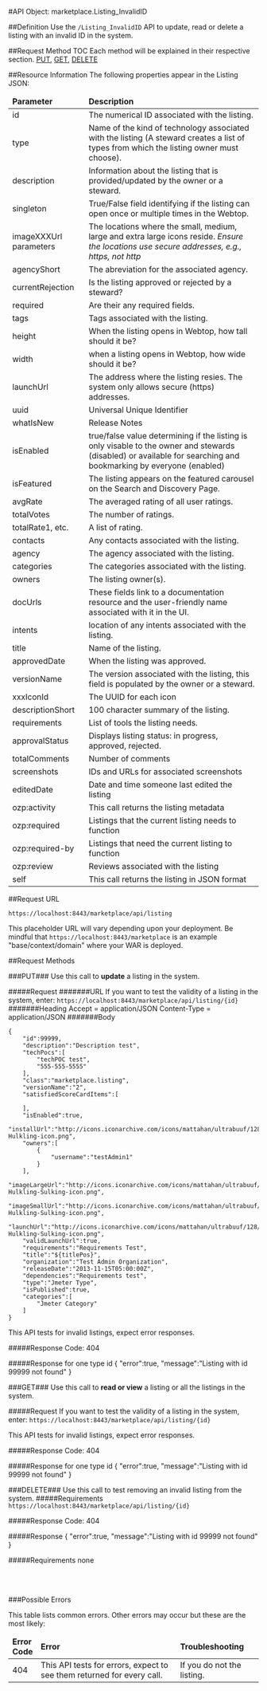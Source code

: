 #API Object: marketplace.Listing_InvalidID

##Definition 
Use the `/Listing_InvalidID` API to update, read or delete a listing with an invalid ID in the system. 

##Request Method TOC
Each method will be explained in their respective section.
[PUT](https://github.com/ozone-development/ozp-rest/blob/master/docs-external/rest/OZP_listing_invalidIdAPI.md#PUT), 
[GET](https://github.com/ozone-development/ozp-rest/blob/master/docs-external/rest/OZP_listing_invalidIdAPI.md#GET), 
[DELETE](https://github.com/ozone-development/ozp-rest/blob/master/docs-external/rest/OZP_listing_invalidIdAPI.md#DELETE)
<br>


##Resource Information
The following properties appear in the Listing JSON:

<table style="width:100%">
    <thead>
        <tr>
            <td><b>Parameter</b></td>
            <td><b>Description</b></td
        </tr>
    </thead>
    <tbody>
        <tr>
            <td>id</td>
            <td>The numerical ID associated with the listing.</td> 
        </tr>
        <tr>
            <td>type</td>
            <td>Name of the kind of technology associated with the listing (A steward creates a list of types from which the listing owner must choose).</td> 
        </tr>
        <tr>
            <td>description</td>
            <td>Information about the listing that is provided/updated by the owner or a steward.</td> 
        </tr>
        <tr>
            <td>singleton</td>
            <td>True/False field identifying if the listing can open once or multiple times in the Webtop.</td> 
        </tr>
        <tr>
            <td>imageXXXUrl parameters</td>
            <td>The locations where the small, medium, large and extra large icons reside. <i> Ensure the locations use secure addresses, e.g., https, not http </i> </td> 
        </tr>
        <tr>
            <td>agencyShort</td>
            <td>The abreviation for the associated agency.</td> 
        </tr>
        <tr>
            <td>currentRejection</td>
            <td>Is the listing approved or rejected by a steward?</td> 
        </tr>
        <tr>
            <td>required</td>
            <td>Are their any required fields.</td> 
        </tr>
        <tr>
            <td>tags</td>
            <td>Tags associated with the listing.</td> 
        </tr>
        <tr>
            <td>height</td>
            <td>When the listing opens in Webtop, how tall should it be?</td> 
        </tr>
        <tr>
            <td>width</td>
            <td>when a listing opens in Webtop, how wide should it be?</td> 
        </tr>
        <tr>
            <td>launchUrl</td>
            <td>The address where the listing resies. The system only allows secure (https) addresses.</td> 
        </tr>
        <tr>
            <td>uuid</td>
            <td>Universal Unique Identifier</td> 
        </tr>
        <tr>
            <td>whatIsNew</td>
            <td>Release Notes</td> 
        </tr>
        <tr>
            <td>isEnabled</td>
            <td>true/false value determining if the listing is only visable to the owner and stewards (disabled) or available for searching and bookmarking by everyone (enabled)</td> 
        </tr>
        <tr>
            <td>isFeatured</td>
            <td>The listing appears on the featured carousel on the Search and Discovery Page.</td> 
        </tr>
        <tr>
            <td>avgRate</td>
            <td>The averaged rating of all user ratings.</td> 
        </tr>
        <tr>
            <td>totalVotes</td>
            <td>The number of ratings.</td> 
        </tr>
        <tr>
            <td>totalRate1, etc.</td>
            <td>A list of rating.</td> 
        </tr>
        <tr>
            <td>contacts</td>
            <td>Any contacts associated with the listing.</td> 
        </tr>
        <tr>
            <td>agency</td>
            <td>The agency associated with the listing.</td> 
        </tr>
        <tr>
            <td>categories</td>
            <td>The categories associated with the listing.</td> 
        </tr>
        <tr>
            <td>owners</td>
            <td>The listing owner(s).</td> 
        </tr>
        <tr>
            <td>docUrls</td>
            <td>These fields link to a documentation resource and the user-friendly name associated with it in the UI.</td> 
        </tr>
        <tr>
            <td>intents</td>
            <td>location of any intents associated with the listing.</td> 
        </tr>
        <tr>
            <td>title</td>
            <td>Name of the listing.</td> 
        </tr>
        <tr>
            <td>approvedDate</td>
            <td>When the listing was approved.</td> 
        </tr>
        <tr>
            <td>versionName</td>
            <td>The version associated with the listing, this field is populated by the owner or a steward.</td> 
        </tr>
        <tr>
            <td>xxxIconId</td>
            <td>The UUID for each icon</td> 
        </tr>
        <tr>
            <td>descriptionShort</td>
            <td>100 character summary of the listing.</td> 
        </tr>
        <tr>
            <td>requirements</td>
            <td>List of tools the listing needs.</td> 
        </tr>
        <tr>
            <td>approvalStatus</td>
            <td>Displays listing status: in progress, approved, rejected.</td> 
        </tr>
        <tr>
            <td>totalComments</td>
            <td>Number of comments</td> 
        </tr>
        <tr>
            <td>screenshots</td>
            <td>IDs and URLs for associated screenshots</td> 
        </tr>
		<tr>
            <td>editedDate</td>
            <td>Date and time someone last edited the listing</td> 
        </tr>
		<tr>
            <td>ozp:activity</td>
            <td>This call returns the listing metadata</td> 
        </tr>
		<tr>
            <td>ozp:required</td>
            <td>Listings that the current listing needs to function</td> 
        </tr>
		<tr>
            <td>ozp:required-by</td>
            <td>Listings that need the current listing to function</td> 
        </tr>
		<tr>
            <td>ozp:review</td>
            <td>Reviews associated with the listing</td> 
        </tr>
		<tr>
            <td>self</td>
            <td>This call returns the listing in JSON format</td> 
        </tr>
    </tbody>
</table>
 
##Request URL

`https://localhost:8443/marketplace/api/listing`

This placeholder URL will vary depending upon your deployment. Be mindful that `https://localhost:8443/marketplace` is an example "base/context/domain" where your WAR is deployed.  


##Request Methods

###<a name=PUT>PUT</a>###
Use this call to **update** a listing in the system.

#####Request
#######URL
If you want to test the validity of a listing in the system, enter:
`https://localhost:8443/marketplace/api/listing/{id}`
#######Heading
    Accept = application/JSON
    Content-Type = application/JSON
#######Body

	{  
	    "id":99999,
	    "description":"Description test",
	    "techPocs":[  
	        "techPOC test",
	        "555-555-5555"
	    ],
	    "class":"marketplace.listing",
	    "versionName":"2",
	    "satisfiedScoreCardItems":[  
	
	    ],
	    "isEnabled":true,
	    "installUrl":"http://icons.iconarchive.com/icons/mattahan/ultrabuuf/128/Comics-Hulkling-icon.png",
	    "owners":[  
    	    {  
    	        "username":"testAdmin1"
    	    }
    	],
	    "imageLargeUrl":"http://icons.iconarchive.com/icons/mattahan/ultrabuuf/128/Comics-Hulkling-Sulking-icon.png",
	    "imageSmallUrl":"http://icons.iconarchive.com/icons/mattahan/ultrabuuf/128/Comics-Hulkling-Sulking-icon.png",
	    "launchUrl":"http://icons.iconarchive.com/icons/mattahan/ultrabuuf/128/Comics-Hulkling-Sulking-icon.png",
	    "validLaunchUrl":true,
	    "requirements":"Requirements Test",
	    "title":"${titlePos}",
	    "organization":"Test Admin Organization",
	    "releaseDate":"2013-11-15T05:00:00Z",
	    "dependencies":"Requirements test",
	    "type":"Jmeter Type",
	    "isPublished":true,
	    "categories":[  
	        "Jmeter Category"
	    ]
	}

This API tests for invalid listings, expect error responses. 

#####Response Code:
404

#####Response for one type id
	{
    	"error":true,
    	"message":"Listing with id 99999 not found"
	}


###<a name=GET>GET</a>###
Use this call to **read or view** a listing or all the listings in the system.

#####Request
If you want to test the validity of a listing in the system, enter:
`https://localhost:8443/marketplace/api/listing/{id}`
 
This API tests for invalid listings, expect error responses. 

#####Response Code:
404

#####Response for one type id
	{
    	"error":true,
    	"message":"Listing with id 99999 not found"
	}



###<a name=DELETE>DELETE</a>###
Use this call to test removing an invalid listing from the system.
#####Requirements
`https://localhost:8443/marketplace/api/listing/{id}`

#####Response Code:
404

#####Response
	{
    	"error":true,
    	"message":"Listing with id 99999 not found"
	}   
       
#####Requirements
none

<br>
<br>




###Possible Errors

This table lists common errors. Other errors may occur but these are the most likely:
<table style="width:100%">
    <thead>
        <tr>    
            <td><b>Error <br> Code</b></td>
            <td><b>Error</b></td>
            <td><b>Troubleshooting</b></td>
        </tr>
    </thead>
    <tbody>
        <tr>
            <td>404
            <td>This API tests for errors, expect to see them returned for every call.
            <td>If you do not  the listing.</td> 
        </tr> 
    </tbody>
</table> 



